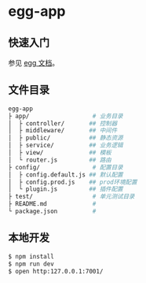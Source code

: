 # egg-app

## 快速入门
参见 [egg 文档](https://eggjs.org)。

## 文件目录
```bash
egg-app
├ app/                  # 业务目录
│  ├ controller/       ## 控制器
│  ├ middleware/       ## 中间件
│  ├ public/           ## 静态资源
│  ├ service/          ## 业务逻辑
│  ├ view/             ## 模板
│  └ router.js         ## 路由
├ config/               # 配置目录
│  ├ config.default.js ## 默认配置
│  ├ config.prod.js    ## prod环境配置
│  └ plugin.js         ## 插件配置
├ test/                 # 单元测试目录
├ README.md             #
└ package.json          #
```

## 本地开发
```bash
$ npm install
$ npm run dev
$ open http:127.0.0.1:7001/
```